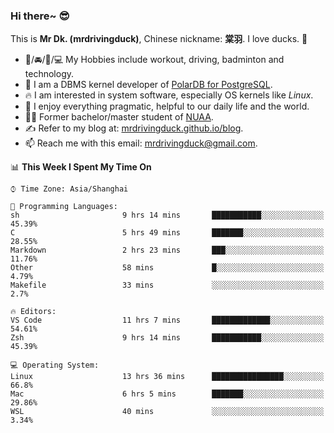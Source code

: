 ### Hi there~ 😎

This is **Mr Dk. (mrdrivingduck)**, Chinese nickname: **棠羽**. I love ducks. 🦆

- 💪/🚘/🏸/💻 My Hobbies include workout, driving, badminton and technology.
- 🍊 I am a DBMS kernel developer of [PolarDB for PostgreSQL](https://github.com/ApsaraDB/PolarDB-for-PostgreSQL).
- 🔥 I am interested in system software, especially OS kernels like *Linux*.
- 🔧 I enjoy everything pragmatic, helpful to our daily life and the world.
- 👨‍🎓 Former bachelor/master student of [NUAA](https://en.wikipedia.org/wiki/Nanjing_University_of_Aeronautics_and_Astronautics).
- ✍ Refer to my blog at: [mrdrivingduck.github.io/blog](https://www.mrdrivingduck.cn/blog/#/).
- 📫 Reach me with this email: [mrdrivingduck@gmail.com](mailto:mrdrivingduck@gmail.com).

<!--START_SECTION:waka-->
📊 **This Week I Spent My Time On** 

```text
⌚︎ Time Zone: Asia/Shanghai

💬 Programming Languages: 
sh                       9 hrs 14 mins       ███████████░░░░░░░░░░░░░░   45.39% 
C                        5 hrs 49 mins       ███████░░░░░░░░░░░░░░░░░░   28.55% 
Markdown                 2 hrs 23 mins       ███░░░░░░░░░░░░░░░░░░░░░░   11.76% 
Other                    58 mins             █░░░░░░░░░░░░░░░░░░░░░░░░   4.79% 
Makefile                 33 mins             ░░░░░░░░░░░░░░░░░░░░░░░░░   2.7%

🔥 Editors: 
VS Code                  11 hrs 7 mins       █████████████░░░░░░░░░░░░   54.61% 
Zsh                      9 hrs 14 mins       ███████████░░░░░░░░░░░░░░   45.39%

💻 Operating System: 
Linux                    13 hrs 36 mins      ████████████████░░░░░░░░░   66.8% 
Mac                      6 hrs 5 mins        ███████░░░░░░░░░░░░░░░░░░   29.86% 
WSL                      40 mins             ░░░░░░░░░░░░░░░░░░░░░░░░░   3.34%

```


<!--END_SECTION:waka-->

<!-- ![Mr Dk.'s GitHub Stats](https://github-readme-stats.vercel.app/api?username=mrdrivingduck&count_private&show_icons=true&theme=buefy) -->

<!-- ![Most Used Languages](https://github-readme-stats.vercel.app/api/top-langs/?username=mrdrivingduck&exclude_repo=mips32-CPU,snort-tcp-socket&theme=buefy&layout=compact&langs_count=10) -->


<!--
**mrdrivingduck/mrdrivingduck** is a ✨ _special_ ✨ repository because its `README.md` (this file) appears on your GitHub profile.

Here are some ideas to get you started:

- 🔭 I’m currently working on ...
- 🌱 I’m currently learning ...
- 👯 I’m looking to collaborate on ...
- 🤔 I’m looking for help with ...
- 💬 Ask me about ...
- 📫 How to reach me: ...
- 😄 Pronouns: ...
- ⚡ Fun fact: ...
-->
